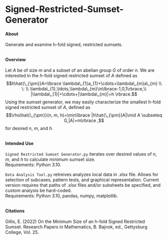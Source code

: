 # Signed-Restricted-Sumset-Generator

**About**
\
\
Generate and examine h-fold signed, restricted sumsets. 

\
**Overview**
\
\
Let $A$ be of size $m$ and a subset of an abelian group $G$ of order $n$. We are interested in the $h$-fold signed restricted sumset of $A$ defined as
$$h\hat{\_{\pm}}A=\lbrace \lambda\_{1}a_{1}+\cdots+\lambda\_{m}a\_{m} \\ \: \\ \lambda\_{1},\ldots,\lambda\_{m}\in\lbrace-1,0,1\rbrace,\\ |\lambda\_{1}|+\cdots+|\lambda\_{m}|=h \rbrace.$$
Using the sumset generator, we may easily characterize the smallest $h$-fold signed restricted sumset of $A$, defined as
$$\rho\hat{\_{\pm}}(n, m, h)=\min\lbrace |h\hat{\_{\pm}}A|\mid A \subseteq G,|A|=m\rbrace ,$$
for desired $n$, $m$, and $h$.

\
**Intended Use**
\
\
```Signed Restricted Sumset Generator.py``` iterates over desired values of $n$, $m$, and $h$ to calculate minimum sumset size.<br/>
Requirements: Python 3.10.

```Data Analysis Tool.py``` retreives analyzes local data in .xlsx file. Allows for selection of subcases, pattern tests, and graphical representation. Current version requires that paths of .xlsx files and/or subsheets be specified, and custom analysis be hard-coded.<br/>
Requirements: Python 3.10, pandas, numpy, matplotlib.

\
**Citations**
\
\
Gillis, E. (2022) On the Minimum Size of an h-fold Signed Restricted Sumset. Research Papers in Mathematics, B. Bajnok, ed., Gettysburg College, Vol. 25.
